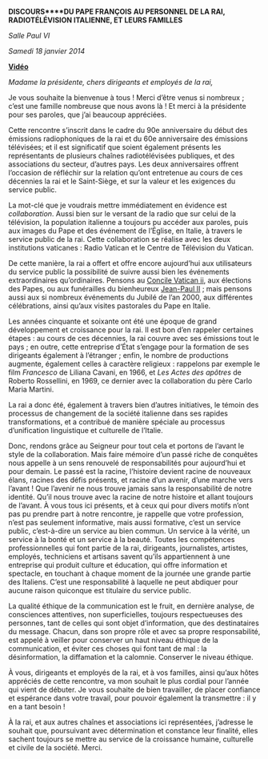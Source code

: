 **DISCOURS****DU PAPE FRANÇOIS** **AU PERSONNEL DE LA RAI, RADIOTÉLÉVISION ITALIENNE, ET LEURS FAMILLES**

*Salle Paul VI*

*Samedi 18 janvier 2014*

**[Vidéo](http://player.rv.va/vaticanplayer.asp?language=it&tic=VA_HBAPGL3Y)**

*Madame la présidente, chers dirigeants et employés de la rai,*

Je vous souhaite la bienvenue à tous ! Merci d’être venus si nombreux ; c’est une famille nombreuse que nous avons là ! Et merci à la présidente pour ses paroles, que j’ai beaucoup appréciées.

Cette rencontre s’inscrit dans le cadre du 90e anniversaire du début des émissions radiophoniques de la rai et du 60e anniversaire des émissions télévisées; et il est significatif que soient également présents les représentants de plusieurs chaînes radiotélévisées publiques, et des associations du secteur, d’autres pays. Les deux anniversaires offrent l’occasion de réfléchir sur la relation qu’ont entretenue au cours de ces décennies la rai et le Saint-Siège, et sur la valeur et les exigences du service public.

La mot-clé que je voudrais mettre immédiatement en évidence est *collaboration*. Aussi bien sur le versant de la radio que sur celui de la télévision, la population italienne a toujours pu accéder aux paroles, puis aux images du Pape et des événement de l’Église, en Italie, à travers le service public de la rai. Cette collaboration se réalise avec les deux institutions vaticanes : Radio Vatican et le Centre de Télévision du Vatican.

De cette manière, la rai a offert et offre encore aujourd’hui aux utilisateurs du service public la possibilité de suivre aussi bien les événements extraordinaires qu’ordinaires. Pensons au [Concile Vatican ii](http://www.vatican.va/archive/hist_councils/ii_vatican_council/index_fr.htm), aux élections des Papes, ou aux funérailles du bienheureux [Jean-Paul II](http://www.vatican.va/holy_father/john_paul_ii/index_fr.htm) ; mais pensons aussi aux si nombreux événements du Jubilé de l’an 2000, aux différentes célébrations, ainsi qu’aux visites pastorales du Pape en Italie.

Les années cinquante et soixante ont été une époque de grand développement et croissance pour la rai. Il est bon d’en rappeler certaines étapes : au cours de ces décennies, la rai couvre avec ses émissions tout le pays ; en outre, cette entreprise d’État s’engage pour la formation de ses dirigeants également à l’étranger ; enfin, le nombre de productions augmente, également celles à caractère religieux : rappelons par exemple le film *Francesco* de Liliana Cavani, en 1966, et *Les Actes des apôtres* de Roberto Rossellini, en 1969, ce dernier avec la collaboration du père Carlo Maria Martini.

La rai a donc été, également à travers bien d’autres initiatives, le témoin des processus de changement de la société italienne dans ses rapides transformations, et a contribué de manière spéciale au processus d’unification linguistique et culturelle de l’Italie.

Donc, rendons grâce au Seigneur pour tout cela et portons de l’avant le style de la collaboration. Mais faire mémoire d’un passé riche de conquêtes nous appelle à un sens renouvelé de responsabilités pour aujourd’hui et pour demain. Le passé est la racine, l’histoire devient racine de nouveaux élans, racines des défis présents, et racine d’un avenir, d’une marche vers l’avant ! Que l’avenir ne nous trouve jamais sans la responsabilité de notre identité. Qu’il nous trouve avec la racine de notre histoire et allant toujours de l’avant. À vous tous ici présents, et à ceux qui pour divers motifs n’ont pas pu prendre part à notre rencontre, je rappelle que votre profession, n’est pas seulement informative, mais aussi formative, c’est un service public, c’est-à-dire un service au bien commun. Un service à la vérité, un service à la bonté et un service à la beauté. Toutes les compétences professionnelles qui font partie de la rai, dirigeants, journalistes, artistes, employés, techniciens et artisans savent qu’ils appartiennent à une entreprise qui produit culture et éducation, qui offre information et spectacle, en touchant à chaque moment de la journée une grande partie des Italiens. C’est une responsabilité à laquelle ne peut abdiquer pour aucune raison quiconque est titulaire du service public.

La qualité éthique de la communication est le fruit, en dernière analyse, de consciences attentives, non superficielles, toujours respectueuses des personnes, tant de celles qui sont objet d’information, que des destinataires du message. Chacun, dans son propre rôle et avec sa propre responsabilité, est appelé à veiller pour conserver un haut niveau éthique de la communication, et éviter ces choses qui font tant de mal : la désinformation, la diffamation et la calomnie. Conserver le niveau éthique.

À vous, dirigeants et employés de la rai, et à vos familles, ainsi qu’aux hôtes appréciés de cette rencontre, va mon souhait le plus cordial pour l’année qui vient de débuter. Je vous souhaite de bien travailler, de placer confiance et espérance dans votre travail, pour pouvoir également la transmettre : il y en a tant besoin !

À la rai, et aux autres chaînes et associations ici représentées, j’adresse le souhait que, poursuivant avec détermination et constance leur finalité, elles sachent toujours se mettre au service de la croissance humaine, culturelle et civile de la société. Merci.